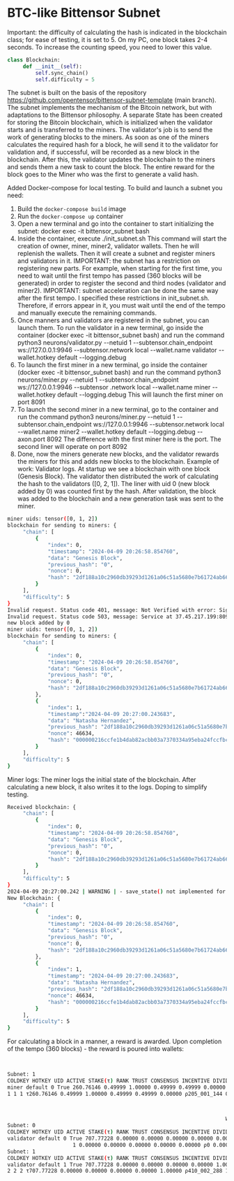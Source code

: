 # **BTC-like Bittensor Subnet**


Important: the difficulty of calculating the hash is indicated in the blockchain class; for ease of testing, it is set to 5. On my PC, one block takes 2-4 seconds. To increase the counting speed, you need to lower this value.

```python
class Blockchain:
     def __init__(self):
         self.sync_chain()
         self.difficulty = 5
```


The subnet is built on the basis of the repository https://github.com/opentensor/bittensor-subnet-template (main branch). The subnet implements the mechanism of the Bitcoin network, but with adaptations to the Bittensor philosophy. A separate State has been created for storing the Bitcoin blockchain, which is initialized when the validator starts and is transferred to the miners. The validator's job is to send the work of generating blocks to the miners. As soon as one of the miners calculates the required hash for a block, he will send it to the validator for validation and, if successful, will be recorded as a new block in the blockchain. After this, the validator updates the blockchain to the miners and sends them a new task to count the block. The entire reward for the block goes to the Miner who was the first to generate a valid hash.

Added Docker-compose for local testing. To build and launch a subnet you need:
1. Build the `docker-compose build` image
2. Run the `docker-compose up` container
3. Open a new terminal and go into the container to start initializing the subnet: docker exec -it bittensor_subnet bash
4. Inside the container, execute ./init_subnet.sh This command will start the creation of owner, miner, miner2, validator wallets. Then he will replenish the wallets. Then it will create a subnet and register miners and validators in it. IMPORTANT: the subnet has a restriction on registering new parts. For example, when starting for the first time, you need to wait until the first tempo has passed (360 blocks will be generated) in order to register the second and third nodes (validator and miner2). IMPORTANT: subnet acceleration can be done the same way after the first tempo. I specified these restrictions in init_subnet.sh. Therefore, if errors appear in it, you must wait until the end of the tempo and manually execute the remaining commands.
5. Once manners and validators are registered in the subnet, you can launch them. To run the validator in a new terminal, go inside the container (docker exec -it bittensor_subnet bash) and run the command python3 neurons/validator.py --netuid 1 --subtensor.chain_endpoint ws://127.0.0.1:9946 --subtensor.network local --wallet.name validator --wallet.hotkey default --logging.debug
6. To launch the first miner in a new terminal, go inside the container (docker exec -it bittensor_subnet bash) and run the command python3 neurons/miner.py --netuid 1 --subtensor.chain_endpoint ws://127.0.0.1:9946 --subtensor .network local --wallet.name miner --wallet.hotkey default --logging.debug This will launch the first miner on port 8091
7. To launch the second miner in a new terminal, go to the container and run the command python3 neurons/miner.py --netuid 1 --subtensor.chain_endpoint ws://127.0.0.1:9946 --subtensor.network local --wallet.name miner2 --wallet.hotkey default --logging.debug --axon.port 8092 The difference with the first miner here is the port. The second liner will operate on port 8092
8. Done, now the miners generate new blocks, and the validator rewards the miners for this and adds new blocks to the blockchain.
Example of work: Validator logs. At startup we see a blockchain with one block (Genesis Block). The validator then distributed the work of calculating the hash to the validators ([0, 2, 1]). The liner with uid 0 (new block added by 0) was counted first by the hash. After validation, the block was added to the blockchain and a new generation task was sent to the miner.

```bash
miner uids: tensor([0, 1, 2])
blockchain for sending to miners: {
     "chain": [
         {
             "index": 0,
             "timestamp": "2024-04-09 20:26:58.854760",
             "data": "Genesis Block",
             "previous_hash": "0",
             "nonce": 0,
             "hash": "2df188a10c2960db39293d1261a06c51a5680e7b61724ab663ad33c7aeeb3a77"
         }
     ],
     "difficulty": 5
}
Invalid request. Status code 401, message: Not Verified with error: Signature mismatch with 1712694420209826886.5Ck9vwTTZcfGStiPH32aUR334gsQcMaTMyL7hYK42vKXcx1L.5E51AFzWDh1Gi27mok4rZdJqcZjwaQdMmJfBtw4WrPy4qj FX.83a05d60-f6af-11ee-bebe-0242ac120002.a7ffc6f8bf1ed76651c14756a061d662f580ff4de43b49fa82d80a4b80f8434a and 0xc6ffcb8ae594e26302d7a444abeb79bba 2d6489670bdb2092699d243edaa5270aa7179efff5b29d63e7712336081b8ed702ed998156641765f164c972b42a187
Invalid request. Status code 503, message: Service at 37.45.217.199:8092/HashProtocol unavailable.
new block added by 0
miner uids: tensor([0, 1, 2])
blockchain for sending to miners: {
     "chain": [
         {
             "index": 0,
             "timestamp": "2024-04-09 20:26:58.854760",
             "data": "Genesis Block",
             "previous_hash": "0",
             "nonce": 0,
             "hash": "2df188a10c2960db39293d1261a06c51a5680e7b61724ab663ad33c7aeeb3a77"
         },
         {
             "index": 1,
             "timestamp":"2024-04-09 20:27:00.243683",
             "data": "Natasha Hernandez",
             "previous_hash": "2df188a10c2960db39293d1261a06c51a5680e7b61724ab663ad33c7aeeb3a77",
             "nonce": 46634,
             "hash": "000000216ccfe1b4dab82acbb03a7370334a95eba24fccfbc8f785763518705c"
         }
     ],
     "difficulty": 5
}
```

Miner logs:
The miner logs the initial state of the blockchain. After calculating a new block, it also writes it to the logs. Doping to simplify testing.
```bash
Received blockchain: {
     "chain": [
         {
             "index": 0,
             "timestamp": "2024-04-09 20:26:58.854760",
             "data": "Genesis Block",
             "previous_hash": "0",
             "nonce": 0,
             "hash": "2df188a10c2960db39293d1261a06c51a5680e7b61724ab663ad33c7aeeb3a77"
         }
     ],
     "difficulty": 5
}
2024-04-09 20:27:00.242 | WARNING | - save_state() not implemented for this neuron. You can implement this function to save model checkpoints or other useful data. -
New Blockchain: {
     "chain": [
         {
             "index": 0,
             "timestamp": "2024-04-09 20:26:58.854760",
             "data": "Genesis Block",
             "previous_hash": "0",
             "nonce": 0,
             "hash": "2df188a10c2960db39293d1261a06c51a5680e7b61724ab663ad33c7aeeb3a77"
         },
         {
             "index": 1,
             "timestamp": "2024-04-09 20:27:00.243683",
             "data": "Natasha Hernandez",
             "previous_hash": "2df188a10c2960db39293d1261a06c51a5680e7b61724ab663ad33c7aeeb3a77",
             "nonce": 46634,
             "hash": "000000216ccfe1b4dab82acbb03a7370334a95eba24fccfbc8f785763518705c"
         }
     ],
     "difficulty": 5
}
```

For calculating a block in a manner, a reward is awarded. Upon completion of the tempo (360 blocks) - the reward is poured into wallets: 
```bash

                                                                       Wallet - miner:5ECWGqBqwnX86DgH1qBz4XSFGXeYMwTWV15zhikYew3ZdXxZ
Subnet: 1
COLDKEY HOTKEY UID ACTIVE STAKE(τ) RANK TRUST CONSENSUS INCENTIVE DIVIDENDS EMISSION(ρ) VTRUST VPERMIT UPDATED AXON HOTKEY_SS58
miner default 0 True 260.76146 0.49999 1.00000 0.49999 0.49999 0.00000 205_001_144 0.00000 * 1779 37.45.217.199:8091 5E51AFzWDh1Gi27mok4rZdJqc ZjwaQdMmJfBtw4WrPy4qjFX
1 1 1 τ260.76146 0.49999 1.00000 0.49999 0.49999 0.00000 ρ205_001_144 0.00000
                                                                                           Wallet balance: τ299.0
```

```bash

                                                                      Wallet - validator:5HintTeqHKTewce31GEbd6VfVF52Aynsh3LsA8wtgGnbXQyc
Subnet: 0
COLDKEY HOTKEY UID ACTIVE STAKE(τ) RANK TRUST CONSENSUS INCENTIVE DIVIDENDS EMISSION(ρ) VTRUST VPERMIT UPDATED AXON HOTKEY_SS58
validator default 0 True 707.77228 0.00000 0.00000 0.00000 0.00000 0.00000 0 0.00000 1066 none 5Ck9vwTTZcfGStiPH32aUR334gsQcMaTMyL7hYK42vKXcx1L
                     1 0.00000 0.00000 0.00000 0.00000 0.00000 ρ0 0.00000
Subnet: 1
COLDKEY HOTKEY UID ACTIVE STAKE(τ) RANK TRUST CONSENSUS INCENTIVE DIVIDENDS EMISSION(ρ) VTRUST VPERMIT UPDATED AXON HOTKEY_SS58
validator default 1 True 707.77228 0.00000 0.00000 0.00000 0.00000 1.00000 410_002_288 1.00000 * 73 37.45.217.199:8091 5Ck9vwTTZcfGStiPH32aUR334gsQcMa TMyL7hYK42vKXcx1L
2 2 2 τ707.77228 0.00000 0.00000 0.00000 0.00000 1.00000 ρ410_002_288 1.00000
                                                                                            Wallet balance: τ1e-06
```